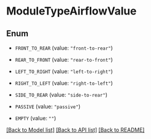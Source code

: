 # ModuleTypeAirflowValue

## Enum


* `FRONT_TO_REAR` (value: `"front-to-rear"`)

* `REAR_TO_FRONT` (value: `"rear-to-front"`)

* `LEFT_TO_RIGHT` (value: `"left-to-right"`)

* `RIGHT_TO_LEFT` (value: `"right-to-left"`)

* `SIDE_TO_REAR` (value: `"side-to-rear"`)

* `PASSIVE` (value: `"passive"`)

* `EMPTY` (value: `""`)


[[Back to Model list]](../README.md#documentation-for-models) [[Back to API list]](../README.md#documentation-for-api-endpoints) [[Back to README]](../README.md)


